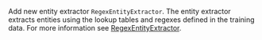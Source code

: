 Add new entity extractor `RegexEntityExtractor`. The entity extractor extracts entities using the lookup tables
and regexes defined in the training data. For more information see [RegexEntityExtractor](./nlu/components#regexentityextractor).

